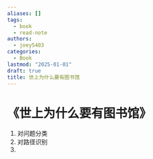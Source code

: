 ```yaml
---
aliases: []
tags:
  - book
  - read-note
authors:
  - joey5403
categories:
  - Book
lastmod: "2025-01-01"
draft: true
title: 世上为什么要有图书馆
---
```


# 《世上为什么要有图书馆》


1. 对问题分类
2. 对路径识别
3. 